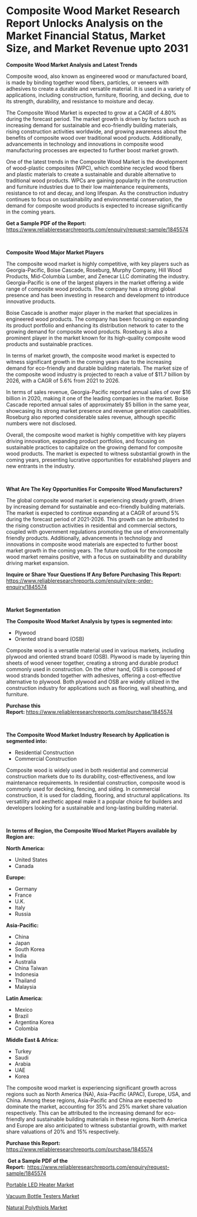 <p><h1>Composite Wood Market Research Report Unlocks Analysis on the Market Financial Status, Market Size, and Market Revenue upto 2031</h1></p><p><strong>Composite Wood Market Analysis and Latest Trends</strong></p>
<p><p>Composite wood, also known as engineered wood or manufactured board, is made by binding together wood fibers, particles, or veneers with adhesives to create a durable and versatile material. It is used in a variety of applications, including construction, furniture, flooring, and decking, due to its strength, durability, and resistance to moisture and decay.</p><p>The Composite Wood Market is expected to grow at a CAGR of 4.80% during the forecast period. The market growth is driven by factors such as increasing demand for sustainable and eco-friendly building materials, rising construction activities worldwide, and growing awareness about the benefits of composite wood over traditional wood products. Additionally, advancements in technology and innovations in composite wood manufacturing processes are expected to further boost market growth.</p><p>One of the latest trends in the Composite Wood Market is the development of wood-plastic composites (WPC), which combine recycled wood fibers and plastic materials to create a sustainable and durable alternative to traditional wood products. WPCs are gaining popularity in the construction and furniture industries due to their low maintenance requirements, resistance to rot and decay, and long lifespan. As the construction industry continues to focus on sustainability and environmental conservation, the demand for composite wood products is expected to increase significantly in the coming years.</p></p>
<p><strong>Get a Sample PDF of the Report:&nbsp;</strong> <a href="https://www.reliableresearchreports.com/enquiry/request-sample/1845574">https://www.reliableresearchreports.com/enquiry/request-sample/1845574</a></p>
<p>&nbsp;</p>
<p><strong>Composite Wood Major Market Players</strong></p>
<p><p>The composite wood market is highly competitive, with key players such as Georgia-Pacific, Boise Cascade, Roseburg, Murphy Company, Hill Wood Products, Mid-Columbia Lumber, and Zenecar LLC dominating the industry. Georgia-Pacific is one of the largest players in the market offering a wide range of composite wood products. The company has a strong global presence and has been investing in research and development to introduce innovative products.</p><p>Boise Cascade is another major player in the market that specializes in engineered wood products. The company has been focusing on expanding its product portfolio and enhancing its distribution network to cater to the growing demand for composite wood products. Roseburg is also a prominent player in the market known for its high-quality composite wood products and sustainable practices.</p><p>In terms of market growth, the composite wood market is expected to witness significant growth in the coming years due to the increasing demand for eco-friendly and durable building materials. The market size of the composite wood industry is projected to reach a value of $11.7 billion by 2026, with a CAGR of 5.6% from 2021 to 2026.</p><p>In terms of sales revenue, Georgia-Pacific reported annual sales of over $16 billion in 2020, making it one of the leading companies in the market. Boise Cascade reported annual sales of approximately $5 billion in the same year, showcasing its strong market presence and revenue generation capabilities. Roseburg also reported considerable sales revenue, although specific numbers were not disclosed.</p><p>Overall, the composite wood market is highly competitive with key players driving innovation, expanding product portfolios, and focusing on sustainable practices to capitalize on the growing demand for composite wood products. The market is expected to witness substantial growth in the coming years, presenting lucrative opportunities for established players and new entrants in the industry.</p></p>
<p>&nbsp;</p>
<p><strong>What Are The Key Opportunities For Composite Wood Manufacturers?</strong></p>
<p><p>The global composite wood market is experiencing steady growth, driven by increasing demand for sustainable and eco-friendly building materials. The market is expected to continue expanding at a CAGR of around 5% during the forecast period of 2021-2026. This growth can be attributed to the rising construction activities in residential and commercial sectors, coupled with government regulations promoting the use of environmentally friendly products. Additionally, advancements in technology and innovations in composite wood materials are expected to further boost market growth in the coming years. The future outlook for the composite wood market remains positive, with a focus on sustainability and durability driving market expansion.</p></p>
<p><strong>Inquire or Share Your Questions If Any Before Purchasing This Report:</strong> <a href="https://www.reliableresearchreports.com/enquiry/pre-order-enquiry/1845574">https://www.reliableresearchreports.com/enquiry/pre-order-enquiry/1845574</a></p>
<p>&nbsp;</p>
<p><strong>Market Segmentation</strong></p>
<p><strong>The Composite Wood Market Analysis by types is segmented into:</strong></p>
<p><ul><li>Plywood</li><li>Oriented strand board (OSB)</li></ul></p>
<p><p>Composite wood is a versatile material used in various markets, including plywood and oriented strand board (OSB). Plywood is made by layering thin sheets of wood veneer together, creating a strong and durable product commonly used in construction. On the other hand, OSB is composed of wood strands bonded together with adhesives, offering a cost-effective alternative to plywood. Both plywood and OSB are widely utilized in the construction industry for applications such as flooring, wall sheathing, and furniture.</p></p>
<p><strong>Purchase this Report:&nbsp;</strong><a href="https://www.reliableresearchreports.com/purchase/1845574">https://www.reliableresearchreports.com/purchase/1845574</a></p>
<p>&nbsp;</p>
<p><strong>The Composite Wood Market Industry Research by Application is segmented into:</strong></p>
<p><ul><li>Residential Construction</li><li>Commercial Construction</li></ul></p>
<p><p>Composite wood is widely used in both residential and commercial construction markets due to its durability, cost-effectiveness, and low maintenance requirements. In residential construction, composite wood is commonly used for decking, fencing, and siding. In commercial construction, it is used for cladding, flooring, and structural applications. Its versatility and aesthetic appeal make it a popular choice for builders and developers looking for a sustainable and long-lasting building material.</p></p>
<p>&nbsp;</p>
<p><strong>In terms of Region, the Composite Wood Market Players available by Region are:</strong></p>
<p>
    <p> <strong> North America: </strong>
        <ul>
            <li>United States</li>
            <li>Canada</li>
        </ul>
        </p> 
    <p> <strong> Europe: </strong>
        <ul>
            <li>Germany</li>
            <li>France</li>
            <li>U.K.</li>
            <li>Italy</li>
            <li>Russia</li>
        </ul>
        </p> 
    <p> <strong> Asia-Pacific: </strong>
        <ul>
            <li>China</li>
            <li>Japan</li>
            <li>South Korea</li>
            <li>India</li>
            <li>Australia</li>
            <li>China Taiwan</li>
            <li>Indonesia</li>
            <li>Thailand</li>
            <li>Malaysia</li>
        </ul>
        </p> 
    <p> <strong> Latin America: </strong>
        <ul>
            <li>Mexico</li>
            <li>Brazil</li>
            <li>Argentina Korea</li>
            <li>Colombia</li>
        </ul>
        </p> 
    <p> <strong> Middle East & Africa: </strong>
        <ul>
            <li>Turkey</li>
            <li>Saudi</li>
            <li>Arabia</li>
            <li>UAE</li>
            <li>Korea</li>
        </ul>
    </p>
    </p>
<p><p>The composite wood market is experiencing significant growth across regions such as North America (NA), Asia-Pacific (APAC), Europe, USA, and China. Among these regions, Asia-Pacific and China are expected to dominate the market, accounting for 35% and 25% market share valuation respectively. This can be attributed to the increasing demand for eco-friendly and sustainable building materials in these regions. North America and Europe are also anticipated to witness substantial growth, with market share valuations of 20% and 15% respectively.</p></p>
<p><strong>Purchase this Report: </strong><a href="https://www.reliableresearchreports.com/purchase/1845574">https://www.reliableresearchreports.com/purchase/1845574</a></p>
<p>&nbsp;<strong>Get a Sample PDF of the Report:&nbsp;&nbsp;</strong><a href="https://www.reliableresearchreports.com/enquiry/request-sample/1845574">https://www.reliableresearchreports.com/enquiry/request-sample/1845574</a></p>
<p><strong></strong></p>
<p><p><a href="https://view.publitas.com/reportprime-1/portable-led-heater-market-research-report-provides-critical-insights-that-can-help-shape-business-development-and-investment-strategies/">Portable LED Heater Market</a></p><p><a href="https://view.publitas.com/reportprime-1/vacuum-bottle-testers-market-size-reflecting-a-forecast-till-2030-market-by-type-by-application-and-by-geography/">Vacuum Bottle Testers Market</a></p><p><a href="https://view.publitas.com/reportprime-1/natural-polythiols-market-challenges-opportunities-and-growth-drivers-and-major-market-players-forecasted-for-period-from-2023-2030/">Natural Polythiols Market</a></p></p>